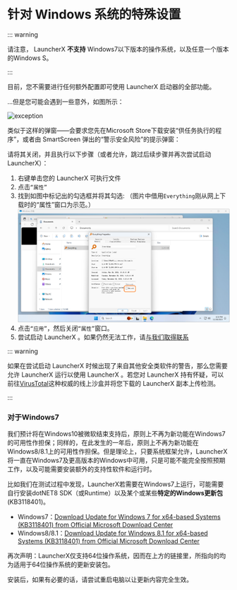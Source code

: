 # 针对 Windows 系统的特殊设置

::: warning

请注意， LauncherX  **不支持** Windows7以下版本的操作系统，以及任意一个版本的Windows S。

:::

目前，您不需要进行任何额外配置即可使用  LauncherX  启动器的全部功能。

…但是您可能会遇到一些意外，如图所示：

![exception](/img/lxguide/perOsSetup/windows-exception.png)

类似于这样的弹窗——会要求您先在Microsoft Store下载安装“供任务执行的程序”，或者由 SmartScreen 弹出的“警示安全风险”的提示弹窗：

请将其关闭，并且执行以下步骤（或者允许，跳过后续步骤并再次尝试启动 LauncherX）：

1. 右键单击您的 LauncherX 可执行文件
2. 点击`“属性”`
3. 找到如图中标记出的勾选框并将其勾选: （图片中借用`Everything`刚从网上下载时的“属性”窗口为示范。）![checkbox.png](./../../../../public/img/lxguide/perOsSetup/checkbox.png)
4. 点击`“应用”`，然后关闭`“属性”`窗口。
5. 尝试启动 LauncherX 。如果仍然无法工作，请[与我们取得联系](/zhCN/guide/contact)



::: warning

如果在尝试启动 LauncherX 时候出现了来自其他安全类软件的警告，那么您需要允许 LauncherX 运行以使用 LauncherX 。若您对 LauncherX 持有怀疑，可以前往[VirusTotal](https://www.virustotal.com)这种权威的线上沙盒并将您下载的 LauncherX 副本上传检测。

:::



### 对于Windows7

我们预计将在Windows10被微软结束支持后，原则上不再为新功能在Windows7的可用性作担保；同样的，在此发生的一年后，原则上不再为新功能在Windows8/8.1上的可用性作担保。但是理论上，只要系统框架允许，LauncherX将一直在Windows7及更高版本的Windows中可用，只是可能不能完全按照预期工作，以及可能需要安装额外的支持性软件和运行时。

比如我们在测试过程中发现，LauncherX若需要在Windows7上运行，可能需要自行安装dotNET8 SDK（或Runtime）以及某个或某些**特定的Windows更新包** (KB3118401)。

- Windows7：[Download Update for Windows 7 for x64-based Systems (KB3118401) from Official Microsoft Download Center](https://www.microsoft.com/en-us/download/details.aspx?id=51161)
- Windows8/8.1：[Download Update for Windows 8.1 for x64-based Systems (KB3118401) from Official Microsoft Download Center](https://www.microsoft.com/en-us/download/details.aspx?id=51109)

再次声明：LauncherX仅支持64位操作系统，因而在上方的链接里，所指向的均为适用于64位操作系统的更新安装包。

安装后，如果有必要的话，请尝试重启电脑以让更新内容完全生效。